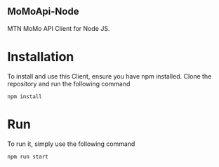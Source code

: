 ## MoMoApi-Node
MTN MoMo API Client for Node JS. 

# Installation
To install and use this Client, ensure you have npm installed. Clone the repository and run the following command

` npm install `

# Run 
To run it, simply use the following command

` npm run start `

